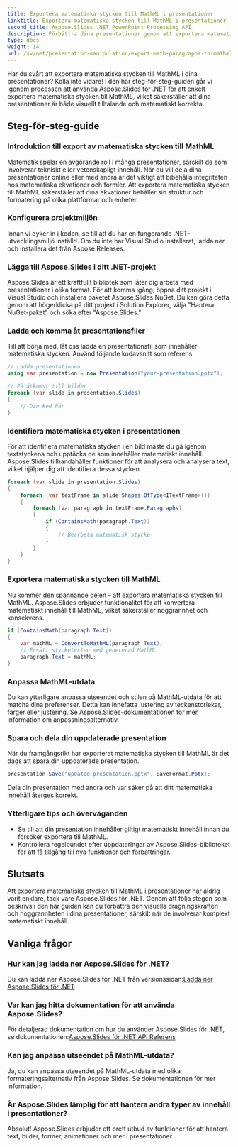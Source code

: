 ```yaml
---
title: Exportera matematiska stycken till MathML i presentationer
linktitle: Exportera matematiska stycken till MathML i presentationer
second_title: Aspose.Slides .NET PowerPoint Processing API
description: Förbättra dina presentationer genom att exportera matematiska stycken till MathML med Aspose.Slides för .NET. Följ vår steg-för-steg-guide för korrekt matematisk rendering. Ladda ner Aspose.Slides och börja skapa övertygande presentationer idag.
type: docs
weight: 14
url: /sv/net/presentation-manipulation/export-math-paragraphs-to-mathml-in-presentations/
---
```


Har du svårt att exportera matematiska stycken till MathML i dina presentationer? Kolla inte vidare! I den här steg-för-steg-guiden går vi igenom processen att använda Aspose.Slides för .NET för att enkelt exportera matematiska stycken till MathML, vilket säkerställer att dina presentationer är både visuellt tilltalande och matematiskt korrekta.

## Steg-för-steg-guide

### Introduktion till export av matematiska stycken till MathML

Matematik spelar en avgörande roll i många presentationer, särskilt de som involverar tekniskt eller vetenskapligt innehåll. När du vill dela dina presentationer online eller med andra är det viktigt att bibehålla integriteten hos matematiska ekvationer och formler. Att exportera matematiska stycken till MathML säkerställer att dina ekvationer behåller sin struktur och formatering på olika plattformar och enheter.

### Konfigurera projektmiljön

Innan vi dyker in i koden, se till att du har en fungerande .NET-utvecklingsmiljö inställd. Om du inte har Visual Studio installerat, ladda ner och installera det från Aspose.Releases.

### Lägga till Aspose.Slides i ditt .NET-projekt

Aspose.Slides är ett kraftfullt bibliotek som låter dig arbeta med presentationer i olika format. För att komma igång, öppna ditt projekt i Visual Studio och installera paketet Aspose.Slides NuGet. Du kan göra detta genom att högerklicka på ditt projekt i Solution Explorer, välja "Hantera NuGet-paket" och söka efter "Aspose.Slides."

### Ladda och komma åt presentationsfiler

Till att börja med, låt oss ladda en presentationsfil som innehåller matematiska stycken. Använd följande kodavsnitt som referens:

```csharp
// Ladda presentationen
using var presentation = new Presentation("your-presentation.pptx");

// Få åtkomst till bilder
foreach (var slide in presentation.Slides)
{
    // Din kod här
}
```

### Identifiera matematiska stycken i presentationen

För att identifiera matematiska stycken i en bild måste du gå igenom textstyckena och upptäcka de som innehåller matematiskt innehåll. Aspose.Slides tillhandahåller funktioner för att analysera och analysera text, vilket hjälper dig att identifiera dessa stycken.

```csharp
foreach (var slide in presentation.Slides)
{
    foreach (var textFrame in slide.Shapes.OfType<ITextFrame>())
    {
        foreach (var paragraph in textFrame.Paragraphs)
        {
            if (ContainsMath(paragraph.Text))
            {
                // Bearbeta matematisk stycke
            }
        }
    }
}
```

### Exportera matematiska stycken till MathML

Nu kommer den spännande delen – att exportera matematiska stycken till MathML. Aspose.Slides erbjuder funktionalitet för att konvertera matematiskt innehåll till MathML, vilket säkerställer noggrannhet och konsekvens.

```csharp
if (ContainsMath(paragraph.Text))
{
    var mathML = ConvertToMathML(paragraph.Text);
    // Ersätt stycketexten med genererad MathML
    paragraph.Text = mathML;
}
```

### Anpassa MathML-utdata

Du kan ytterligare anpassa utseendet och stilen på MathML-utdata för att matcha dina preferenser. Detta kan innefatta justering av teckenstorlekar, färger eller justering. Se Aspose.Slides-dokumentationen för mer information om anpassningsalternativ.

### Spara och dela din uppdaterade presentation

När du framgångsrikt har exporterat matematiska stycken till MathML är det dags att spara din uppdaterade presentation.

```csharp
presentation.Save("updated-presentation.pptx", SaveFormat.Pptx);
```

Dela din presentation med andra och var säker på att ditt matematiska innehåll återges korrekt.

### Ytterligare tips och överväganden

- Se till att din presentation innehåller giltigt matematiskt innehåll innan du försöker exportera till MathML.
- Kontrollera regelbundet efter uppdateringar av Aspose.Slides-biblioteket för att få tillgång till nya funktioner och förbättringar.

## Slutsats

Att exportera matematiska stycken till MathML i presentationer har aldrig varit enklare, tack vare Aspose.Slides för .NET. Genom att följa stegen som beskrivs i den här guiden kan du förbättra den visuella dragningskraften och noggrannheten i dina presentationer, särskilt när de involverar komplext matematiskt innehåll.

## Vanliga frågor

### Hur kan jag ladda ner Aspose.Slides för .NET?

 Du kan ladda ner Aspose.Slides för .NET från versionssidan:[Ladda ner Aspose.Slides för .NET](https://releases.aspose.com/slides/net/)

### Var kan jag hitta dokumentation för att använda Aspose.Slides?

 För detaljerad dokumentation om hur du använder Aspose.Slides för .NET, se dokumentationen:[Aspose.Slides för .NET API Referens](https://reference.aspose.com/slides/net/)

### Kan jag anpassa utseendet på MathML-utdata?

Ja, du kan anpassa utseendet på MathML-utdata med olika formateringsalternativ från Aspose.Slides. Se dokumentationen för mer information.

### Är Aspose.Slides lämplig för att hantera andra typer av innehåll i presentationer?

Absolut! Aspose.Slides erbjuder ett brett utbud av funktioner för att hantera text, bilder, former, animationer och mer i presentationer.